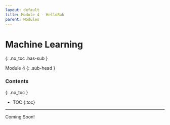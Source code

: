 ```yaml
---
layout: default
title: Module 4 - HelloRob
parent: Modules
---
```


# Machine Learning
{: .no_toc .has-sub }

Module 4
{: .sub-head }

### Contents
{: .no_toc }

* TOC
{:toc}

---

Coming Soon!
